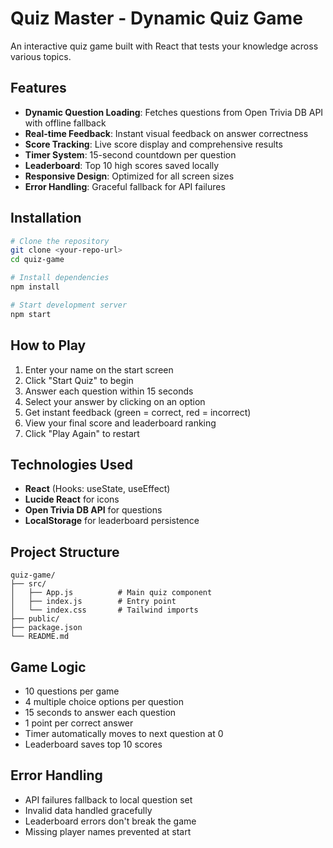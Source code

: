# Quiz Master - Dynamic Quiz Game

An interactive quiz game built with React that tests your knowledge across various topics.

## Features

- **Dynamic Question Loading**: Fetches questions from Open Trivia DB API with offline fallback
- **Real-time Feedback**: Instant visual feedback on answer correctness
- **Score Tracking**: Live score display and comprehensive results
- **Timer System**: 15-second countdown per question
- **Leaderboard**: Top 10 high scores saved locally
- **Responsive Design**: Optimized for all screen sizes
- **Error Handling**: Graceful fallback for API failures

## Installation
```bash
# Clone the repository
git clone <your-repo-url>
cd quiz-game

# Install dependencies
npm install

# Start development server
npm start
```

## How to Play

1. Enter your name on the start screen
2. Click "Start Quiz" to begin
3. Answer each question within 15 seconds
4. Select your answer by clicking on an option
5. Get instant feedback (green = correct, red = incorrect)
6. View your final score and leaderboard ranking
7. Click "Play Again" to restart

## Technologies Used

- **React** (Hooks: useState, useEffect)
- **Lucide React** for icons
- **Open Trivia DB API** for questions
- **LocalStorage** for leaderboard persistence

## Project Structure
```
quiz-game/
├── src/
│   ├── App.js          # Main quiz component
│   ├── index.js        # Entry point
│   └── index.css       # Tailwind imports
├── public/
├── package.json
└── README.md
```

## Game Logic

- 10 questions per game
- 4 multiple choice options per question
- 15 seconds to answer each question
- 1 point per correct answer
- Timer automatically moves to next question at 0
- Leaderboard saves top 10 scores

## Error Handling

- API failures fallback to local question set
- Invalid data handled gracefully
- Leaderboard errors don't break the game
- Missing player names prevented at start
